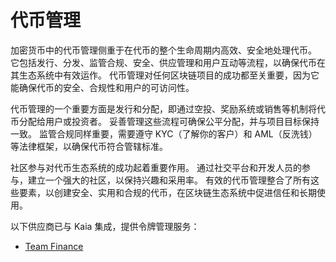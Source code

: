 # 代币管理

加密货币中的代币管理侧重于在代币的整个生命周期内高效、安全地处理代币。 它包括发行、分发、监管合规、安全、供应管理和用户互动等流程，以确保代币在其生态系统中有效运作。 代币管理对任何区块链项目的成功都至关重要，因为它能确保代币的安全、合规性和用户的可访问性。

代币管理的一个重要方面是发行和分配，即通过空投、奖励系统或销售等机制将代币分配给用户或投资者。 妥善管理这些流程可确保公平分配，并与项目目标保持一致。 监管合规同样重要，需要遵守 KYC（了解你的客户）和 AML（反洗钱）等法律框架，以确保代币符合管辖标准。

社区参与对代币生态系统的成功起着重要作用。 通过社交平台和开发人员的参与，建立一个强大的社区，以保持兴趣和采用率。 有效的代币管理整合了所有这些要素，以创建安全、实用和合规的代币，在区块链生态系统中促进信任和长期使用。

以下供应商已与 Kaia 集成，提供令牌管理服务：

- [Team Finance](https://www.team.finance)